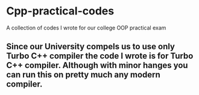# Cpp-practical-codes
A collection of codes I wrote for our college OOP practical exam

## Since our University compels us to use only Turbo C++ compiler the code I wrote is for Turbo C++ compiler. Although with minor hanges you can run this on pretty much any modern compiler.

